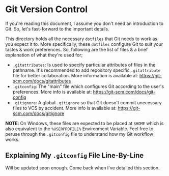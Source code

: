 # Git Version Control

If you're reading this document, I assume you don't need an introduction to Git. So, let's fast-forward to the important details.

This directory holds all the necessary `dotfiles` that Git needs to work as you expect it to. More specifically, these `dotfiles` configure Git to suit your tastes & work preferences. So, following are the list of files & a brief explanation of what they're used for;

- `.gitattributes`: Is used to specify particular attributes of files in the pathname. It's recommended to add repository specific `.gitattribute` file for better collaboration. More information is available at: https://git-scm.com/docs/gitattributes
- `.gitconfig`: The "main" file which configures Git according to the user's preferences. More info is available at: https://git-scm.com/docs/git-config
- `.gitignore`: A global `.gitignore` so that Git doesn't commit unecessary files to VCS by accident. More info is available at: https://git-scm.com/docs/gitignore 

**NOTE**: On Windows, these files are expected to be placed at `$HOME` which is also equivalent to the `%USERPROFILE%` Environment Variable. Feel free to peruse through the `.gitconfig` file to understand how my Git workflow works.

## Explaining My `.gitconfig` File Line-By-Line

Will be updated soon enough. Come back when I've detailed this section.
